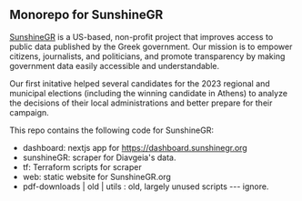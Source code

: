 ## Monorepo for SunshineGR

[SunshineGR](https://sunshinegr.org) is a US-based, non-profit project that improves access to public data published by the Greek government. Our mission is to empower citizens, journalists, and politicians, and promote transparency by making government data easily accessible and understandable.

Our first initative helped several candidates for the 2023 regional and municipal elections (including the winning candidate in Athens) to analyze the decisions of their local administrations and better prepare for their campaign.

This repo contains the following code for SunshineGR: 

- dashboard: nextjs app for https://dashboard.sunshinegr.org
- sunshineGR: scraper for Diavgeia's data.
- tf: Terraform scripts for scraper
- web: static website for SunshineGR.org
- pdf-downloads | old | utils : old, largely unused scripts --- ignore. 
